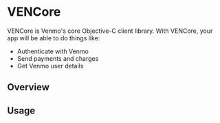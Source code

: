 VENCore
=======

VENCore is Venmo's core Objective-C client library. With VENCore, your app will be able to do things like:
* Authenticate with Venmo
* Send payments and charges
* Get Venmo user details

## Overview

## Usage

